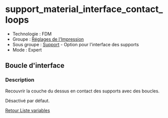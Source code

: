 # support_material_interface_contact_loops

* Technologie : FDM
* Groupe : [Réglages de l'Impression](../print_settings/print_settings.md)
* Sous groupe : [Support](../print_settings/print_settings.md#support) - Option pour l'interface des supports
* Mode : Expert

## Boucle d'interface

### Description

Recouvrir la couche du dessus en contact des supports avec des boucles.

Désactivé par défaut.

[Retour Liste variables](variable_list.md)